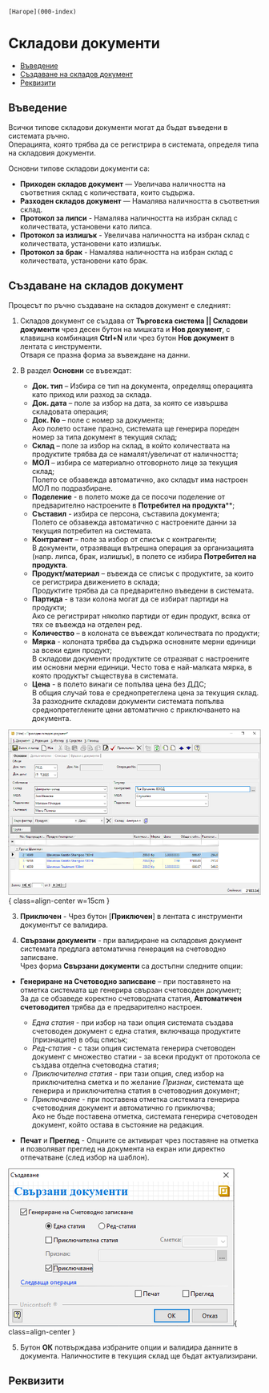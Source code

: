 ```{only} html
[Нагоре](000-index)
```

# Складови документи

- [Въведение]()  
- [Създаване на складов документ]()  
- [Реквизити]()  

## **Въведение**

Всички типове складови документи могат да бъдат въведени в системата ръчно.  
Операцията, която трябва да се регистрира в системата, определя типа на складовия документи.  

Основни типове складови документи са:  

- **Приходен складов документ** — Увеличава наличността на съответния склад с количествата, които съдържа.  
- **Разходен складов документ** — Намалява наличността в съответния склад.  
- **Протокол за липси** - Намалява наличността на избран склад с количествата, установени като липса.  
- **Протокол за излишък** - Увеличава наличността на избран склад с количествата, установени като излишък.  
- **Протокол за брак** - Намалява наличността на избран склад с количествата, установени като брак.  

## **Създаване на складов документ**

Процесът по ръчно създаване на складов документ е следният:  

1) Складов документ се създава от **Търговска система || Складови документи** чрез десен бутон на мишката и **Нов документ**, с клавишна комбинация **Ctrl+N** или чрез бутон **Нов документ** в лентата с инструменти.  
Отваря се празна форма за въвеждане на данни.  

2)  В раздел **Основни** се въвеждат:  

    - **Док. тип** – Избира се тип на документа, определящ операцията като приход или разход за склада.      
    - **Док. дата** – поле за избор на дата, за която се извършва складовата операция;  
    - **Док. No** – поле с номер за документа;  
    Ако полето остане празно, системата ще генерира пореден номер за типа документ в текущия склад;  
    - **Склад** – поле за избор на склад, в който количествата на продуктите трябва да се намалят/увеличат от наличността;    
    - **МОЛ** – избира се материално отговорното лице за текущия склад;  
    Полето се обзавежда автоматично, ако складът има настроен МОЛ по подразбиране.  
    - **Поделение** - в полето може да се посочи поделение от предварително настроените в **Потребител на продукта****;  
    - **Съставил** - избира се персона, съставила документа;  
    Полето се обзавежда автоматично с настроените данни за текущия потребител на системата.  
    - **Контрагент** – поле за избор от списък с контрагенти;  
    В документи, отразяващи вътрешна операция за организацията (напр. липса, брак, излишък), в полето се избира **Потребител на продукта**.  
    - **Продукт/материал** – въвежда се списък с продуктите, за които се регистрира движението в склада;  
    Продуктите трябва да са предварително въведени в системата.  
    - **Партида** - в тази колона могат да се избират партиди на продукти;  
    Ако се регистрират няколко партиди от един продукт, всяка от тях се въвежда на отделен ред.  
    - **Количество** – в колоната се въвеждат количествата по продукти;   
    - **Мярка** - колоната трябва да съдържа основните мерни единици за всеки един продукт;  
   В складови документи продуктите се отразяват с настроените им основни мерни единици. Често това е най-малката мярка, в която продуктът съществува в системата.   
    - **Цена** - в полето винаги се попълва цена без ДДС;  
    В общия случай това е среднопретеглена цена за текущия склад.  
    За разходните складови документи системата попълва среднопретеглените цени автоматично с приключването на документа.  

   ![](901-warehouse1.png){ class=align-center w=15cm }

3) **Приключен** - Чрез бутон [**Приключен**] в лентата с инструменти документът се валидира.  

4) **Свързани документи** - при валидиране на складовия документ системата предлага автоматична генерация на счетоводно записване.  
Чрез форма **Свързани документи** са достъпни следните опции:  

- **Генериране на Счетоводно записване** – при поставянето на отметка системата ще генерира свързан счетоводен документ;  
За да се обзаведе коректно счетоводната статия, **Автоматичен счетоводител** трябва да е предварително настроен.  
    - *Една статия* - при избор на тази опция системата създава счетоводен документ с една статия, включваща продуктите (признаците) в общ списък;  
    - *Ред-статия* - с тази опция системата генерира счетоводен документ с множество статии - за всеки продукт от протокола се създава отделна счетоводна статия;   
    - *Приключителна статия* - при тази опция, след избор на приключителна сметка и по желание *Признак*, системата ще генерира и приключителна статия в счетоводния документ;  
    - *Приключване* - при поставена отметка системата генерира счетоводния документ и автоматично го приключва;  
    Ако не бъде поставена отметка, системата генерира счетоводен документ, който остава в състояние на редакция.  

- **Печат** и **Преглед** - Опциите се активират чрез поставяне на отметка и позволяват преглед на документа на екран или директно отпечатване (след избор на шаблон).   

![](901-warehouse2.png){ class=align-center }

5) Бутон **ОК** потвърждава избраните опции и валидира данните в документа. Наличностите в текущия склад ще бъдат актуализирани.  

## **Реквизити**

